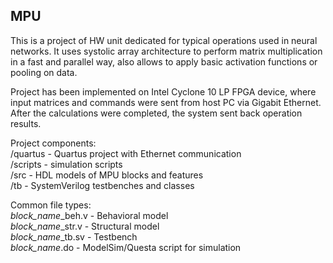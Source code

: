 ## MPU

This is a project of HW unit dedicated for typical operations used in neural networks. It uses systolic array architecture to perform matrix multiplication in a fast and parallel way, also allows to apply basic activation functions or pooling on data.

Project has been implemented on Intel Cyclone 10 LP FPGA device, where input matrices and commands were sent from host PC via Gigabit Ethernet. After the calculations were completed, the system sent back operation results.

Project components:  
/quartus - Quartus project with Ethernet communication    
/scripts - simulation scripts  
/src - HDL models of MPU blocks and features  
/tb - SystemVerilog testbenches and classes  

Common file types:  
*block_name*_beh.v - Behavioral model  
*block_name*_str.v - Structural model  
*block_name*_tb.sv - Testbench  
*block_name*.do - ModelSim/Questa script for simulation  

